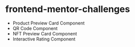 # frontend-mentor-challenges

- Product Preview Card Component
- QR Code Component
- NFT Preview Card Component
- Interactive Rating Component
